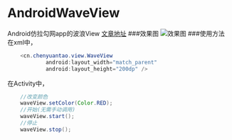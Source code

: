 # AndroidWaveView
Android仿拉勾网app的波浪View
[文章地址](http://blog.csdn.net/cyt528300/article/details/51933643)
###效果图
![效果图](http://img.blog.csdn.net/20160717175731335)
###使用方法
在xml中，

```java
	<cn.chenyuantao.view.WaveView
	        android:layout_width="match_parent"
	        android:layout_height="200dp" />
```

在Activity中，

```java
	//改变颜色
	waveView.setColor(Color.RED);
	//开始(无需手动调用)
	waveView.start();
	//停止
	waveView.stop();
```